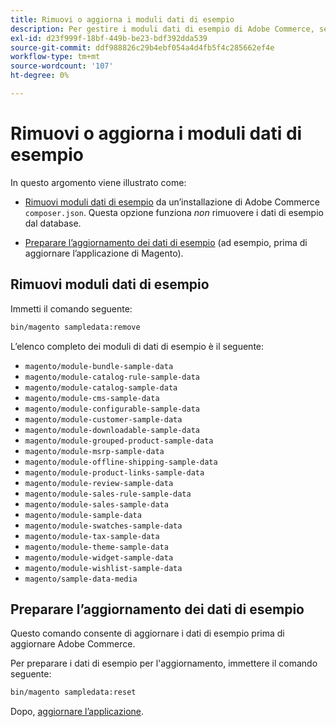 ```yaml
---
title: Rimuovi o aggiorna i moduli dati di esempio
description: Per gestire i moduli dati di esempio di Adobe Commerce, segui la procedura riportata di seguito.
exl-id: d23f999f-18bf-449b-be23-bdf392dda539
source-git-commit: ddf988826c29b4ebf054a4d4fb5f4c285662ef4e
workflow-type: tm+mt
source-wordcount: '107'
ht-degree: 0%

---
```


# Rimuovi o aggiorna i moduli dati di esempio

In questo argomento viene illustrato come:

* [Rimuovi moduli dati di esempio](#remove-sample-data-modules) da un’installazione di Adobe Commerce `composer.json`. Questa opzione funziona *non* rimuovere i dati di esempio dal database.

* [Preparare l’aggiornamento dei dati di esempio](#prepare-to-update-sample-data) (ad esempio, prima di aggiornare l’applicazione di Magento).

## Rimuovi moduli dati di esempio

Immetti il comando seguente:

```bash
bin/magento sampledata:remove
```

L’elenco completo dei moduli di dati di esempio è il seguente:

* `magento/module-bundle-sample-data`
* `magento/module-catalog-rule-sample-data`
* `magento/module-catalog-sample-data`
* `magento/module-cms-sample-data`
* `magento/module-configurable-sample-data`
* `magento/module-customer-sample-data`
* `magento/module-downloadable-sample-data`
* `magento/module-grouped-product-sample-data`
* `magento/module-msrp-sample-data`
* `magento/module-offline-shipping-sample-data`
* `magento/module-product-links-sample-data`
* `magento/module-review-sample-data`
* `magento/module-sales-rule-sample-data`
* `magento/module-sales-sample-data`
* `magento/module-sample-data`
* `magento/module-swatches-sample-data`
* `magento/module-tax-sample-data`
* `magento/module-theme-sample-data`
* `magento/module-widget-sample-data`
* `magento/module-wishlist-sample-data`
* `magento/sample-data-media`

## Preparare l’aggiornamento dei dati di esempio

Questo comando consente di aggiornare i dati di esempio prima di aggiornare Adobe Commerce.

Per preparare i dati di esempio per l&#39;aggiornamento, immettere il comando seguente:

```bash
bin/magento sampledata:reset
```

Dopo, [aggiornare l’applicazione](../tutorials/uninstall.md#update-the-application).
